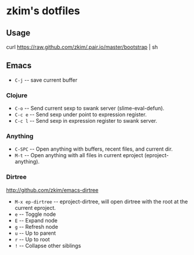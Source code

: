 # zkim's dotfiles

## Usage

curl https://raw.github.com/zkim/.pair.io/master/bootstrap | sh

## Emacs

* `C-j` -- save current buffer

### Clojure

* `C-o` -- Send current sexp to swank server (slime-eval-defun).
* `C-c e` -- Send sexp under point to expression register.
* `C-c l` -- Send sexp in expression register to swank server.

### Anything
* `C-SPC` -- Open anything with buffers, recent files, and current
  dir.
* `M-t` -- Open anything with all files in current eproject (eproject-anything).

### Dirtree 

http://github.com/zkim/emacs-dirtree

* `M-x ep-dirtree` -- eproject-dirtree, will open dirtree with the root at the
  current eproject.
* `e` -- Toggle node
* `E` -- Expand node
* `g` -- Refresh node
* `u` -- Up to parent
* `r` -- Up to root
* `!` -- Collapse other siblings








